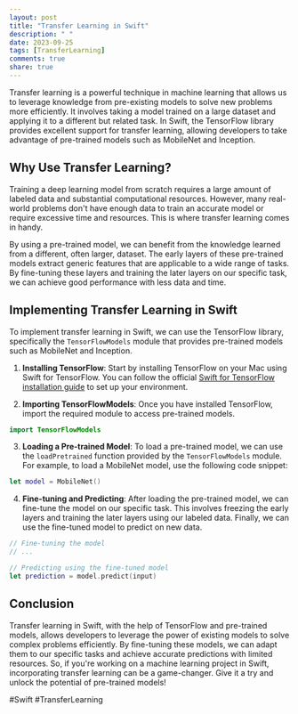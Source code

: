 ```yaml
---
layout: post
title: "Transfer Learning in Swift"
description: " "
date: 2023-09-25
tags: [TransferLearning]
comments: true
share: true
---
```


Transfer learning is a powerful technique in machine learning that allows us to leverage knowledge from pre-existing models to solve new problems more efficiently. It involves taking a model trained on a large dataset and applying it to a different but related task. In Swift, the TensorFlow library provides excellent support for transfer learning, allowing developers to take advantage of pre-trained models such as MobileNet and Inception.

## Why Use Transfer Learning?

Training a deep learning model from scratch requires a large amount of labeled data and substantial computational resources. However, many real-world problems don't have enough data to train an accurate model or require excessive time and resources. This is where transfer learning comes in handy.

By using a pre-trained model, we can benefit from the knowledge learned from a different, often larger, dataset. The early layers of these pre-trained models extract generic features that are applicable to a wide range of tasks. By fine-tuning these layers and training the later layers on our specific task, we can achieve good performance with less data and time.

## Implementing Transfer Learning in Swift

To implement transfer learning in Swift, we can use the TensorFlow library, specifically the `TensorFlowModels` module that provides pre-trained models such as MobileNet and Inception.

1. **Installing TensorFlow**: Start by installing TensorFlow on your Mac using Swift for TensorFlow. You can follow the official [Swift for TensorFlow installation guide](https://github.com/tensorflow/swift/blob/main/Installation.md) to set up your environment.

2. **Importing TensorFlowModels**: Once you have installed TensorFlow, import the required module to access pre-trained models.

```swift
import TensorFlowModels
```

3. **Loading a Pre-trained Model**: To load a pre-trained model, we can use the `loadPretrained` function provided by the `TensorFlowModels` module. For example, to load a MobileNet model, use the following code snippet:

```swift
let model = MobileNet()
```

4. **Fine-tuning and Predicting**: After loading the pre-trained model, we can fine-tune the model on our specific task. This involves freezing the early layers and training the later layers using our labeled data. Finally, we can use the fine-tuned model to predict on new data.

```swift
// Fine-tuning the model
// ...

// Predicting using the fine-tuned model
let prediction = model.predict(input)
```

## Conclusion

Transfer learning in Swift, with the help of TensorFlow and pre-trained models, allows developers to leverage the power of existing models to solve complex problems efficiently. By fine-tuning these models, we can adapt them to our specific tasks and achieve accurate predictions with limited resources. So, if you're working on a machine learning project in Swift, incorporating transfer learning can be a game-changer. Give it a try and unlock the potential of pre-trained models!

#Swift #TransferLearning